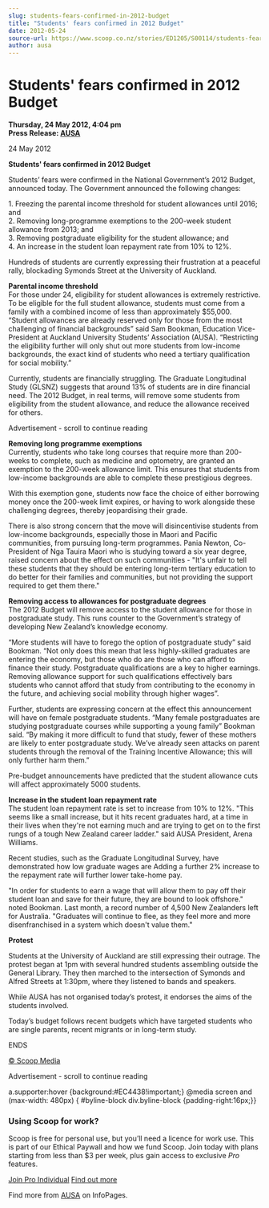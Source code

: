 ```yaml
---
slug: students-fears-confirmed-in-2012-budget
title: "Students' fears confirmed in 2012 Budget"
date: 2012-05-24
source-url: https://www.scoop.co.nz/stories/ED1205/S00114/students-fears-confirmed-in-2012-budget.htm
author: ausa
---
```

Students' fears confirmed in 2012 Budget
========================================

**Thursday, 24 May 2012, 4:04 pm**  
**Press Release: [AUSA](https://info.scoop.co.nz/AUSA)**

24 May 2012

**Students' fears confirmed in 2012 Budget**

Students’ fears were confirmed in the National Government’s 2012 Budget, announced today. The Government announced the following changes:

1\. Freezing the parental income threshold for student allowances until 2016; and  
2\. Removing long-programme exemptions to the 200-week student allowance from 2013; and  
3\. Removing postgraduate eligibility for the student allowance; and  
4\. An increase in the student loan repayment rate from 10% to 12%.

Hundreds of students are currently expressing their frustration at a peaceful rally, blockading Symonds Street at the University of Auckland.

**Parental income threshold**  
For those under 24, eligibility for student allowances is extremely restrictive. To be eligible for the full student allowance, students must come from a family with a combined income of less than approximately $55,000. “Student allowances are already reserved only for those from the most challenging of financial backgrounds” said Sam Bookman, Education Vice-President at Auckland University Students’ Association (AUSA). “Restricting the eligibility further will only shut out more students from low-income backgrounds, the exact kind of students who need a tertiary qualification for social mobility.”

Currently, students are financially struggling. The Graduate Longitudinal Study (GLSNZ) suggests that around 13% of students are in dire financial need. The 2012 Budget, in real terms, will remove some students from eligibility from the student allowance, and reduce the allowance received for others.

Advertisement - scroll to continue reading





**Removing long programme exemptions**  
Currently, students who take long courses that require more than 200-weeks to complete, such as medicine and optometry, are granted an exemption to the 200-week allowance limit. This ensures that students from low-income backgrounds are able to complete these prestigious degrees.

With this exemption gone, students now face the choice of either borrowing money once the 200-week limit expires, or having to work alongside these challenging degrees, thereby jeopardising their grade.

There is also strong concern that the move will disincentivise students from low-income backgrounds, especially those in Maori and Pacific communities, from pursuing long-term programmes. Pania Newton, Co-President of Nga Tauira Maori who is studying toward a six year degree, raised concern about the effect on such communities - "It's unfair to tell these students that they should be entering long-term tertiary education to do better for their families and communities, but not providing the support required to get them there."

**Removing access to allowances for postgraduate degrees**  
The 2012 Budget will remove access to the student allowance for those in postgraduate study. This runs counter to the Government’s strategy of developing New Zealand’s knowledge economy.

“More students will have to forego the option of postgraduate study” said Bookman. “Not only does this mean that less highly-skilled graduates are entering the economy, but those who do are those who can afford to finance their study. Postgraduate qualifications are a key to higher earnings. Removing allowance support for such qualifications effectively bars students who cannot afford that study from contributing to the economy in the future, and achieving social mobility through higher wages”.

Further, students are expressing concern at the effect this announcement will have on female postgraduate students. “Many female postgraduates are studying postgraduate courses while supporting a young family” Bookman said. “By making it more difficult to fund that study, fewer of these mothers are likely to enter postgraduate study. We’ve already seen attacks on parent students through the removal of the Training Incentive Allowance; this will only further harm them.”

Pre-budget announcements have predicted that the student allowance cuts will affect approximately 5000 students.

**Increase in the student loan repayment rate**  
The student loan repayment rate is set to increase from 10% to 12%. "This seems like a small increase, but it hits recent graduates hard, at a time in their lives when they're not earning much and are trying to get on to the first rungs of a tough New Zealand career ladder." said AUSA President, Arena Williams.

Recent studies, such as the Graduate Longitudinal Survey, have demonstrated how low graduate wages are Adding a further 2% increase to the repayment rate will further lower take-home pay.

"In order for students to earn a wage that will allow them to pay off their student loan and save for their future, they are bound to look offshore." noted Bookman. Last month, a record number of 4,500 New Zealanders left for Australia. "Graduates will continue to flee, as they feel more and more disenfranchised in a system which doesn't value them."

**Protest**

Students at the University of Auckland are still expressing their outrage. The protest began at 1pm with several hundred students assembling outside the General Library. They then marched to the intersection of Symonds and Alfred Streets at 1:30pm, where they listened to bands and speakers.

While AUSA has not organised today’s protest, it endorses the aims of the students involved.

Today’s budget follows recent budgets which have targeted students who are single parents, recent migrants or in long-term study.

ENDS

[© Scoop Media](http://www.scoop.co.nz/about/terms.html)  

Advertisement - scroll to continue reading



a.supporter:hover {background:#EC4438!important;} @media screen and (max-width: 480px) { #byline-block div.byline-block {padding-right:16px;}}

### Using Scoop for work?

Scoop is free for personal use, but you’ll need a licence for work use. This is part of our Ethical Paywall and how we fund Scoop. Join today with plans starting from less than $3 per week, plus gain access to exclusive _Pro_ features.  
  
[Join Pro Individual](https://pro.scoop.co.nz/Individual/?from=ProIn24) [Find out more](https://pro.scoop.co.nz/using-scoop-for-work/?from=ProIn24)

Find more from [AUSA](https://info.scoop.co.nz/AUSA) on InfoPages.